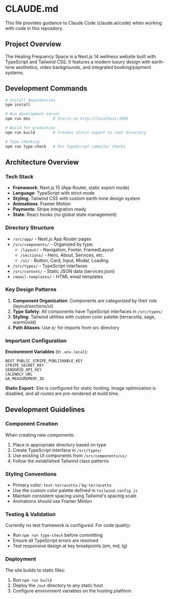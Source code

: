 # CLAUDE.md

This file provides guidance to Claude Code (claude.ai/code) when working with code in this repository.

## Project Overview

The Healing Frequency Space is a Next.js 14 wellness website built with TypeScript and Tailwind CSS. It features a modern luxury design with earth-tone aesthetics, video backgrounds, and integrated booking/payment systems.

## Development Commands

```bash
# Install dependencies
npm install

# Run development server
npm run dev          # Starts on http://localhost:3000

# Build for production
npm run build        # Creates static export in /out directory

# Type checking
npm run type-check   # Run TypeScript compiler checks
```

## Architecture Overview

### Tech Stack
- **Framework**: Next.js 15 (App Router, static export mode)
- **Language**: TypeScript with strict mode
- **Styling**: Tailwind CSS with custom earth-tone design system
- **Animations**: Framer Motion
- **Payments**: Stripe integration ready
- **State**: React hooks (no global state management)

### Directory Structure
- `/src/app/` - Next.js App Router pages
- `/src/components/` - Organized by type:
  - `/layout/` - Navigation, Footer, FramedLayout
  - `/sections/` - Hero, About, Services, etc.
  - `/ui/` - Button, Card, Input, Modal, Loading
- `/src/types/` - TypeScript interfaces
- `/src/content/` - Static JSON data (services.json)
- `/email-templates/` - HTML email templates

### Key Design Patterns

1. **Component Organization**: Components are categorized by their role (layout/sections/ui)
2. **Type Safety**: All components have TypeScript interfaces in `/src/types/`
3. **Styling**: Tailwind utilities with custom color palette (terracotta, sage, warmGold)
4. **Path Aliases**: Use `@/` for imports from src directory

### Important Configuration

**Environment Variables** (in `.env.local`):
```
NEXT_PUBLIC_STRIPE_PUBLISHABLE_KEY
STRIPE_SECRET_KEY
SENDGRID_API_KEY
CALENDLY_URL
GA_MEASUREMENT_ID
```

**Static Export**: Site is configured for static hosting. Image optimization is disabled, and all routes are pre-rendered at build time.

## Development Guidelines

### Component Creation
When creating new components:
1. Place in appropriate directory based on type
2. Create TypeScript interface in `/src/types/`
3. Use existing UI components from `/src/components/ui/`
4. Follow the established Tailwind class patterns

### Styling Conventions
- Primary color: `text-terracotta` / `bg-terracotta`
- Use the custom color palette defined in `tailwind.config.js`
- Maintain consistent spacing using Tailwind's spacing scale
- Animations should use Framer Motion

### Testing & Validation
Currently no test framework is configured. For code quality:
- Run `npm run type-check` before committing
- Ensure all TypeScript errors are resolved
- Test responsive design at key breakpoints (sm, md, lg)

### Deployment
The site builds to static files:
1. Run `npm run build` 
2. Deploy the `/out` directory to any static host
3. Configure environment variables on the hosting platform